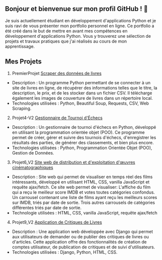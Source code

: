 ## Bonjour et bienvenue sur mon profil GitHub ! 👋

Je suis actuellement étudiant en développement d'applications Python et je suis ravi de vous présenter mon portfolio personnel en ligne. 
Ce portfolio a été créé dans le but de mettre en avant mes compétences en développement d'applications Python. 
Vous y trouverez une sélection de projets et travaux pratiques que j'ai réalisés au cours de mon apprentissage.


## Mes Projets

1. PremierProjet [Scraper des données de livres](https://github.com/Nico13118/PremierProjet)
- Description :
Un programme Python permettant de se connecter à un site de livres en ligne, de récupérer des informations telles que le titre,
la description, le prix, et de les stocker dans un fichier CSV.
Il télécharge également les images de couverture de livres dans un répertoire local.
- Technologies utilisées : Python, Beautiful Soup, Requests, CSV, Web Scraping.

2. Projet4-V2 [Gestionnaire de Tournoi d'Échecs](https://github.com/Nico13118/Projet4-V2)
- Description :
Un gestionnaire de tournoi d'échecs en Python, développé en utilisant la programmation orientée objet (POO).
Ce programme permet de créer, gérer et suivre des tournois d'échecs, d'enregistrer les résultats des parties, de générer des classements, et bien plus encore.
- Technologies utilisées : Python, Programmation Orientée Objet (POO), Gestion de Données.

3. Projet6_V2 [Site web de distribution et d'exploitation d'œuvres cinématographiques](https://github.com/Nico13118/Projet6_V2)
  - Description :
Site web qui permet de visualiser en temps réel des films intéressants, développé en utilisant HTML, CSS, vanilla JavaScript et requête ajax/fetch.
Ce site web permet de visualiser:
L'affiche du film qui a reçu le meilleur score IMDB et votes toutes catégories confondus.
Un carrousel contenant une liste de films ayant reçu les meilleurs scores sur IMDB, triés par date de sortie. 
Trois autres carrousels de catégories différentes triés par date de sortie.
- Technologie utilisées : HTML, CSS, vanilla JavaScript, requête ajax/fetch
  
4. Projet9_V2 [Application de Critiques de Livres](https://github.com/Nico13118/Projet9_V2)
- Description :
Une application web développée avec Django qui permet aux utilisateurs de demander ou de publier des critiques de livres ou d'articles.
Cette application offre des fonctionnalités de création de comptes utilisateur, de publication de critiques et de suivi d'utilisateurs.
- Technologies utilisées : Django, Python, HTML, CSS.


<!--
**Nico13118/Nico13118** is a ✨ _special_ ✨ repository because its `README.md` (this file) appears on your GitHub profile.

Here are some ideas to get you started:

- 🔭 I’m currently working on ...
- 🌱 I’m currently learning ...
- 👯 I’m looking to collaborate on ...
- 🤔 I’m looking for help with ...
- 💬 Ask me about ...
- 📫 How to reach me: ...
- 😄 Pronouns: ...
- ⚡ Fun fact: ...
-->



